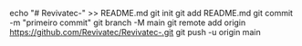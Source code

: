 echo "# Revivatec-" >> README.md 
git init 
git add README.md 
git commit -m "primeiro commit" 
git branch -M main 
git remote add origin https://github.com/Revivatec/Revivatec-.git
 git push -u origin main
